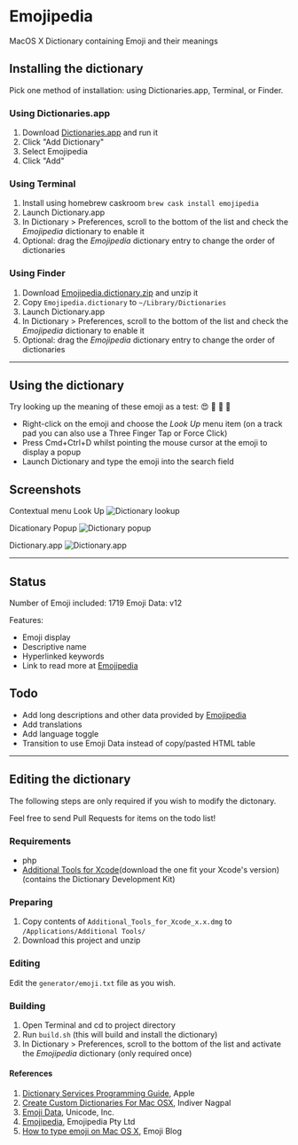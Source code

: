 # Emojipedia

MacOS X Dictionary containing Emoji and their meanings

## Installing the dictionary

Pick one method of installation: using Dictionaries.app, Terminal, or Finder.

### Using Dictionaries.app

1. Download [Dictionaries.app](https://dictionaries.io) and run it
2. Click "Add Dictionary"
3. Select Emojipedia
4. Click "Add"

### Using Terminal

1. Install using homebrew caskroom `brew cask install emojipedia`
2. Launch Dictionary.app
3. In Dictionary > Preferences, scroll to the bottom of the list and check the *Emojipedia* dictionary to enable it
4. Optional: drag the *Emojipedia* dictionary entry to change the order of dictionaries

### Using Finder

1. Download [Emojipedia.dictionary.zip](https://github.com/gingerbeardman/Emojipedia/releases/download/20170424/Emojipedia.dictionary.zip) and unzip it
2. Copy `Emojipedia.dictionary` to `~/Library/Dictionaries`
3. Launch Dictionary.app
4. In Dictionary > Preferences, scroll to the bottom of the list and check the *Emojipedia* dictionary to enable it
5. Optional: drag the *Emojipedia* dictionary entry to change the order of dictionaries

---

## Using the dictionary

Try looking up the meaning of these emoji as a test: 😍 🔰 💮 💩

* Right-click on the emoji and choose the _Look Up_ menu item
  (on a track pad you can also use a Three Finger Tap or Force Click)
* Press Cmd+Ctrl+D whilst pointing the mouse cursor at the emoji to display a popup
* Launch Dictionary and type the emoji into the search field

## Screenshots

Contextual menu Look Up
![Dictionary lookup](https://github.com/gingerbeardman/Emojipedia/blob/master/screenshot_emoji-dictionary_lookup.png)

Dicationary Popup
![Dictionary popup](https://github.com/gingerbeardman/Emojipedia/blob/master/screenshot_emoji-dictionary_popup.png)

Dictionary.app
![Dictionary.app](https://github.com/gingerbeardman/Emojipedia/blob/master/screenshot_emoji-dictionary_app.png)

---

## Status

Number of Emoji included: 1719
Emoji Data: v12

Features:

* Emoji display
* Descriptive name
* Hyperlinked keywords
* Link to read more at [Emojipedia](http://emojipedia.org)

## Todo

* Add long descriptions and other data provided by [Emojipedia](http://emojipedia.org)
* Add translations
* Add language toggle
* Transition to use Emoji Data instead of copy/pasted HTML table

---

## Editing the dictionary

The following steps are only required if you wish to modify the dictonary.

Feel free to send Pull Requests for items on the todo list!

### Requirements

* php
* [Additional Tools for Xcode](https://developer.apple.com/download/more/)(download the one fit your Xcode's version) (contains the Dictionary Development Kit)

### Preparing

1. Copy contents of `Additional_Tools_for_Xcode_x.x.dmg` to `/Applications/Additional Tools/`
2. Download this project and unzip

### Editing

Edit the `generator/emoji.txt` file as you wish.

### Building

1. Open Terminal and cd to project directory
2. Run `build.sh` (this will build and install the dictionary)
3. In Dictionary > Preferences, scroll to the bottom of the list and activate the *Emojipedia* dictionary (only required once)

#### References

1. [Dictionary Services Programming Guide](https://developer.apple.com/library/mac/documentation/UserExperience/Conceptual/DictionaryServicesProgGuide/Introduction/Introduction.html#//apple_ref/doc/uid/TP40006152-CH1-SW1), Apple
2. [Create Custom Dictionaries For Mac OSX](http://blog.nagpals.com/mac-dictionaries/), Indiver Nagpal
3. [Emoji Data](http://unicode.org/emoji/charts/emoji-list.html), Unicode, Inc.
4. [Emojipedia](http://emojipedia.org), Emojipedia Pty Ltd
5. [How to type emoji on Mac OS X](http://blog.getemoji.com/emoji-keyboard-mac), Emoji Blog
